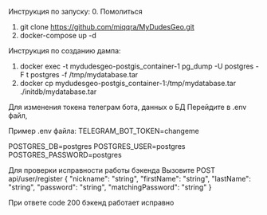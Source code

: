 Инструкция по запуску:
 0. Помолиться
1. git clone https://github.com/miqqra/MyDudesGeo.git
2. docker-compose up -d

Инструкция по созданию дампа:
1. docker exec -t mydudesgeo-postgis_container-1 pg_dump -U postgres -F t postgres -f /tmp/mydatabase.tar
2. docker cp mydudesgeo-postgis_container-1:/tmp/mydatabase.tar ./initdb/mydatabase.tar

Для изменения токена телеграм бота, данных о БД
Перейдите в .env файл,

Пример .env файла:
TELEGRAM_BOT_TOKEN=changeme

POSTGRES_DB=postgres
POSTGRES_USER=postgres
POSTGRES_PASSWORD=postgres

Для проверки исправности работы бэкенда
Вызовите POST api/user/register
{
"nickname": "string",
"firstName": "string",
"lastName": "string",
"password": "string",
"matchingPassword": "string"
}

При ответе code 200 бэкенд работает исправно